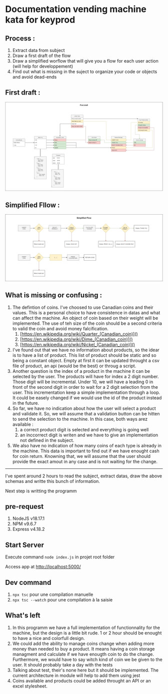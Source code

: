 # Documentation vending machine kata for keyprod

## Process :

1. Extract data from subject
2. Draw a first draft of the flow
3. Draw a simplified worflow that will give you a flow for each user action (will help for developpement)
4. Find out what is missing in the suject to organize your code or objects and avoid dead-ends

## First draft :

![1691847900221](image/README/1691847900221.png)

## Simplified Fllow :

![1691847926122](image/README/1691847926122.png)

## What is missing or confusing :

1. The defintion of coins. I've choosed to use Canadian coins and their values. This is a personal choice to have consistence in datas and what can affect the machine. An object of coin based on their weight will be implemented. The use of teh size of the coin should be a second criteria to valid the coin and avoid money falcification.
   1. [https://en.wikipedia.org/wiki/Quarter_(Canadian_coin)]()
   2. [https://en.wikipedia.org/wiki/Dime_(Canadian_coin)]()
   3. [https://en.wikipedia.org/wiki/Nickel_(Canadian_coin)]()
2. I've found out that we have no information about products, so the idear is to have a list of product. This list of product should be static and so being a constant object. Empty at first it can be updated throught a csv file of product, an api (would be the best) or throug a script.
3. Another question is the index of a product in the machine it can be selected by the user. The products will have for index a 2 digit number. Those digit will be incremental. Under 10, we will have a leading 0 in front of the second digit in order to wait for a 2 digit selection from the user. This incrementation keep a simple implementation through a loop. It could be easely changed if we would use the id of the product instead in the future.
4. So far, we have no indication about how the user will select a product and validate it. So, we will assume that a validation button can be hitten to send the selection to the machine. In this case, both ways arez available :
   1. a correct product digit is selected and everything is going well
   2. an inccorrect digit is writen and we have to give an implementation not defined in the subject.
5. We also have no indication of how many coins of each type is already in the machine. This data is important to find out if we have enought cash for coin return. Knowning that, we will assume that the user should provide the exact amout in any case and is not waiting for the change.

---

I've spent around 2 hours to read the subject, extract datas, draw the above schemas and writte this bunch of information.

Next step is writting the programm

## pre-request

1. NodeJS v18.17.1
2. NPM v9.6.7
3. Express v4.18.2


## Start Server

Execute command `node index.js` in projet root folder

Access app at [http://localhost:5000/ ]()


## Dev command

1. `npx tsc` pour une compilation manuelle
2. `npx tsc --watch` pour une compilation à la saisie


## What's left

1. In this programm we have a full implementation of functionnality for the machine, but the design is a little bit rude. 1 or 2 hour should be enought to have a nice and colorfull design.
2. We could add the ability to manage coins change when adding more money than needed to buy a product. It means having a coin  storage managment and calculate if we have enougth coin to do the change. Furthermore, we would have to say witch kind of coin we be given to the user. It should probably take a day with the tests
3. Talking about test, their's none here but it should be implemented. The current architecture in module will help to add them using jest
4. Coins available and products could be added throught an API or an excel stylesheet.
